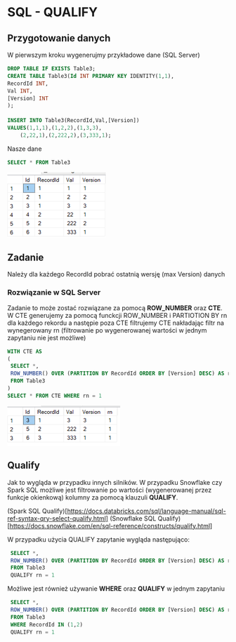# SQL - QUALIFY

## Przygotowanie danych
W pierwszym kroku wygenerujmy przykładowe dane (SQL Server)
```sql
DROP TABLE IF EXISTS Table3;
CREATE TABLE Table3(Id INT PRIMARY KEY IDENTITY(1,1),
RecordId INT,
Val INT,
[Version] INT
);

INSERT INTO Table3(RecordId,Val,[Version])
VALUES(1,1,1),(1,2,2),(1,3,3),
    (2,22,1),(2,222,2),(3,333,1);
```
Nasze dane
```sql
SELECT * FROM Table3
```
![Data Set](../imgs/QualifyDataSet.png)

## Zadanie
Należy dla każdego RecordId pobrać ostatnią wersję (max Version) danych

### Rozwiązanie w SQL Server
Zadanie to może zostać rozwiązane za pomocą **ROW_NUMBER** oraz **CTE**.
W CTE generujemy za pomocą funckcji ROW_NUMBER i PARTIOTION BY rn dla każdego rekordu a następie poza CTE filtrujemy CTE nakładając filtr na wynegerowany rn (filtrowanie po wygenerowanej wartości w jednym zapytaniu nie jest możliwe)
```sql
WITH CTE AS
(
 SELECT *, 
 ROW_NUMBER() OVER (PARTITION BY RecordId ORDER BY [Version] DESC) AS rn
 FROM Table3
)
SELECT * FROM CTE WHERE rn = 1
```
![Data Set](../imgs/QualifyDataSetRowNumber.png)
 
 ## Qualify
Jak to wygląda w przypadku innych silników.
W przypadku Snowflake czy Spark SQL możliwe jest filtrowanie po wartości (wygenerowanej przez funkcje okienkową) kolumny za pomocą klauzuli **QUALIFY**.

(Spark SQL Qualify)[https://docs.databricks.com/sql/language-manual/sql-ref-syntax-qry-select-qualify.html]
(Snowflake SQL Qualify) [https://docs.snowflake.com/en/sql-reference/constructs/qualify.html]

W przypadku użycia QUALIFY zapytanie wygląda następująco:
```sql
 SELECT *, 
 ROW_NUMBER() OVER (PARTITION BY RecordId ORDER BY [Version] DESC) AS rn
 FROM Table3
 QUALIFY rn = 1
```
Możliwe jest również używanie **WHERE** oraz **QUALIFY** w jednym zapytaniu
```sql
 SELECT *, 
 ROW_NUMBER() OVER (PARTITION BY RecordId ORDER BY [Version] DESC) AS rn
 FROM Table3
 WHERE RecordId IN (1,2)
 QUALIFY rn = 1
```
